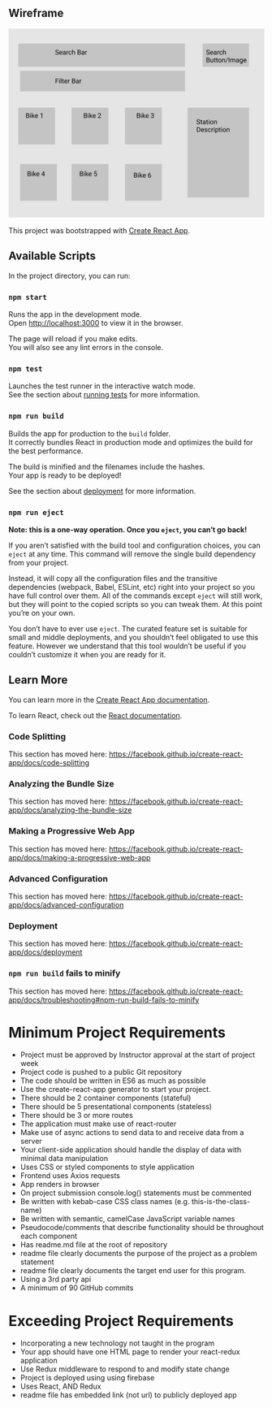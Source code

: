 ## Wireframe
![Wireframe](wireframe.png)

This project was bootstrapped with [Create React App](https://github.com/facebook/create-react-app).

## Available Scripts

In the project directory, you can run:

### `npm start`

Runs the app in the development mode.<br />
Open [http://localhost:3000](http://localhost:3000) to view it in the browser.

The page will reload if you make edits.<br />
You will also see any lint errors in the console.

### `npm test`

Launches the test runner in the interactive watch mode.<br />
See the section about [running tests](https://facebook.github.io/create-react-app/docs/running-tests) for more information.

### `npm run build`

Builds the app for production to the `build` folder.<br />
It correctly bundles React in production mode and optimizes the build for the best performance.

The build is minified and the filenames include the hashes.<br />
Your app is ready to be deployed!

See the section about [deployment](https://facebook.github.io/create-react-app/docs/deployment) for more information.

### `npm run eject`

**Note: this is a one-way operation. Once you `eject`, you can’t go back!**

If you aren’t satisfied with the build tool and configuration choices, you can `eject` at any time. This command will remove the single build dependency from your project.

Instead, it will copy all the configuration files and the transitive dependencies (webpack, Babel, ESLint, etc) right into your project so you have full control over them. All of the commands except `eject` will still work, but they will point to the copied scripts so you can tweak them. At this point you’re on your own.

You don’t have to ever use `eject`. The curated feature set is suitable for small and middle deployments, and you shouldn’t feel obligated to use this feature. However we understand that this tool wouldn’t be useful if you couldn’t customize it when you are ready for it.

## Learn More

You can learn more in the [Create React App documentation](https://facebook.github.io/create-react-app/docs/getting-started).

To learn React, check out the [React documentation](https://reactjs.org/).

### Code Splitting

This section has moved here: https://facebook.github.io/create-react-app/docs/code-splitting

### Analyzing the Bundle Size

This section has moved here: https://facebook.github.io/create-react-app/docs/analyzing-the-bundle-size

### Making a Progressive Web App

This section has moved here: https://facebook.github.io/create-react-app/docs/making-a-progressive-web-app

### Advanced Configuration

This section has moved here: https://facebook.github.io/create-react-app/docs/advanced-configuration

### Deployment

This section has moved here: https://facebook.github.io/create-react-app/docs/deployment

### `npm run build` fails to minify

This section has moved here: https://facebook.github.io/create-react-app/docs/troubleshooting#npm-run-build-fails-to-minify

# Minimum Project Requirements
* Project must be approved by Instructor approval at the start of project week
* Project code is pushed to a public Git repository
* The code should be written in ES6 as much as possible
* Use the create-react-app generator to start your project.
* There should be 2 container components (stateful)
* There should be 5 presentational components (stateless)
* There should be 3 or more routes
* The application must make use of react-router
* Make use of async actions to send data to and receive data from a server
* Your client-side application should handle the display of data with minimal data manipulation
* Uses CSS or styled components to style application
* Frontend uses Axios requests 
* App renders in browser
* On project submission console.log() statements  must be commented 
* Be written with kebab-case CSS class names (e.g. this-is-the-class-name)
* Be written with semantic, camelCase JavaScript variable names
* Pseudocode/comments that describe functionality should be throughout each component 
* Has readme.md file at the root of repository
* readme file clearly documents the purpose of the project as a problem statement
* readme file clearly documents the target end user for this program.
* Using a 3rd party api
* A minimum of 90 GitHub commits 

# Exceeding Project Requirements
* Incorporating a new technology not taught in the program
* Your app should have one HTML page to render your react-redux application
* Use Redux middleware to respond to and modify state change
* Project is deployed using using firebase
* Uses React, AND Redux
* readme file has embedded link (not url) to publicly deployed app

